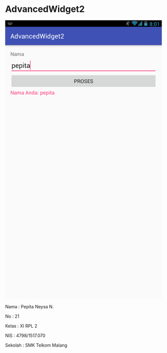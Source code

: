 # AdvancedWidget2

![ScreenShot](https://github.com/pepitan/AdvancedWidget2/blob/master/Screenshot_2017-01-25-08-01-33.png)

Nama : Pepita Neysa N.

No : 21

Kelas : XI RPL 2

NIS : 4798/1517.070

Sekolah : SMK Telkom Malang

